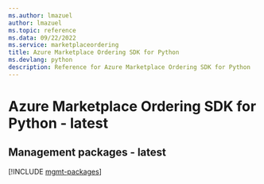 ```yaml
---
ms.author: lmazuel
author: lmazuel
ms.topic: reference
ms.data: 09/22/2022
ms.service: marketplaceordering
title: Azure Marketplace Ordering SDK for Python
ms.devlang: python
description: Reference for Azure Marketplace Ordering SDK for Python
---
```

# Azure Marketplace Ordering SDK for Python - latest

## Management packages - latest
[!INCLUDE [mgmt-packages](marketplace-ordering-mgmt-index.md)]